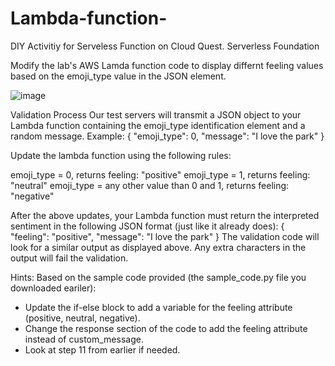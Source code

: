 # Lambda-function-

DIY Activitiy for Serveless Function on Cloud Quest. 
Serverless Foundation 

Modify the lab's AWS Lamda function code to display differnt feeling values based on the emoji_type value in the JSON element. 

![image](https://user-images.githubusercontent.com/55962550/231575864-1d80aedc-ad4d-49ff-8e79-a349964bce32.png)


Validation Process 
Our test servers will transmit a JSON object to your Lambda function containing the emoji_type identification element and a random message. Example:
{
"emoji_type": 0,
"message": "I love the park"
}

Update the lambda function using the following rules:

 emoji_type = 0, returns feeling: "positive"
 emoji_type = 1, returns feeling: "neutral"
 emoji_type = any other value than 0 and 1, returns feeling: "negative"
  
After the above updates, your Lambda function must return the interpreted sentiment in the following JSON format (just like it already does):
{
	"feeling": "positive",
	"message": "I love the park"
}
The validation code will look for a similar output as displayed above.  Any extra characters in the output will fail the validation.
 
 Hints:
 Based on the sample code provided (the sample_code.py file you downloaded eariler): 
 - Update the if-else block to add a variable for the feeling attribute (positive, neutral, negative).
 - Change the response section of the code to add the feeling attribute instead of custom_message.
 - Look at step 11 from earlier if needed.
